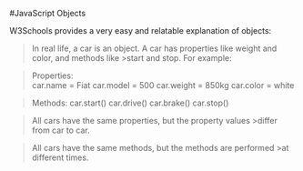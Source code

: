 #JavaScript Objects

W3Schools provides a very easy and relatable explanation of objects:

>In real life, a car is an object.
>A car has properties like weight and color, and methods like >start and stop. For example:

>Properties:	
>car.name = Fiat
>car.model = 500
>car.weight = 850kg
car.color = white	

>Methods:
>car.start()
>car.drive()
>car.brake() 
>car.stop()

>All cars have the same properties, but the property values >differ from car to car.

>All cars have the same methods, but the methods are performed >at different times.